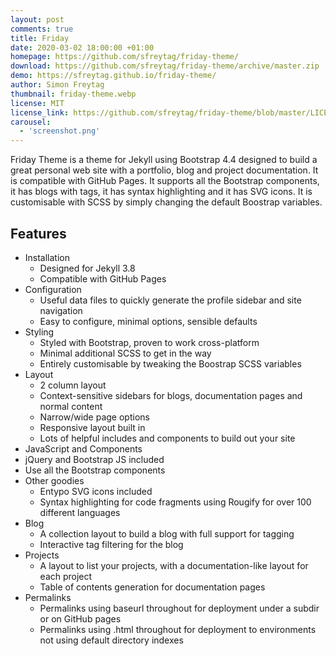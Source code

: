 ```yaml
---
layout: post
comments: true
title: Friday
date: 2020-03-02 18:00:00 +01:00
homepage: https://github.com/sfreytag/friday-theme/
download: https://github.com/sfreytag/friday-theme/archive/master.zip
demo: https://sfreytag.github.io/friday-theme/
author: Simon Freytag
thumbnail: friday-theme.webp
license: MIT
license_link: https://github.com/sfreytag/friday-theme/blob/master/LICENSE.md
carousel:
  - 'screenshot.png'
---
```


Friday Theme is a theme for Jekyll using Bootstrap 4.4 designed to build a great personal web site with a portfolio, blog and project documentation. It is compatible with GitHub Pages. It supports all the Bootstrap components, it has blogs with tags, it has syntax highlighting and it has SVG icons. It is customisable with SCSS by simply changing the default Boostrap variables.

## Features

* Installation
  * Designed for Jekyll 3.8
  * Compatible with GitHub Pages
* Configuration
  * Useful data files to quickly generate the profile sidebar and site navigation
  * Easy to configure, minimal options, sensible defaults
* Styling
  * Styled with Bootstrap, proven to work cross-platform
  * Minimal additional SCSS to get in the way
  * Entirely customisable by tweaking the Boostrap SCSS variables
* Layout
  * 2 column layout
  * Context-sensitive sidebars for blogs, documentation pages and normal content
  * Narrow/wide page options
  * Responsive layout built in
  * Lots of helpful includes and components to build out your site
* JavaScript and Components
* jQuery and Bootstrap JS included
* Use all the Bootstrap components
* Other goodies
  * Entypo SVG icons included
  * Syntax highlighting for code fragments using Rougify for over 100 different languages
* Blog
  * A collection layout to build a blog with full support for tagging
  * Interactive tag filtering for the blog
* Projects
  * A layout to list your projects, with a documentation-like layout for each project
  * Table of contents generation for documentation pages
* Permalinks
  * Permalinks using baseurl throughout for deployment under a subdir or on GitHub pages
  * Permalinks using .html throughout for deployment to environments not using default directory indexes
